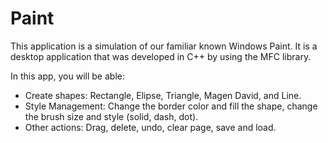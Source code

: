 # Paint

This application is a simulation of our familiar known Windows Paint.
It is a desktop application that was developed in C++ by using the MFC library.

In this app, you will be able:
- Create shapes: Rectangle, Elipse, Triangle, Magen David, and Line.
- Style Management: Change the border color and fill the shape, change the brush size and style (solid, dash, dot).
- Other actions: Drag, delete, undo, clear page, save and load.
